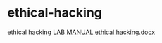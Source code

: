 # ethical-hacking
ethical hacking
[LAB MANUAL ethical hacking.docx](https://github.com/rohithlingolu/ethical-hacking/files/10799798/LAB.MANUAL.ethical.hacking.docx)
